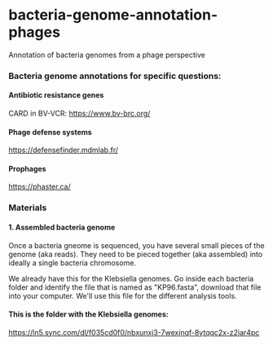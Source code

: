 # bacteria-genome-annotation-phages
Annotation of bacteria genomes from a phage perspective

### Bacteria genome annotations for specific questions:

#### Antibiotic resistance genes

CARD in BV-VCR: https://www.bv-brc.org/

#### Phage defense systems

https://defensefinder.mdmlab.fr/

#### Prophages

https://phaster.ca/


### Materials

#### 1. Assembled bacteria genome

Once a bacteria gneome is sequenced, you have several small pieces of the genome (aka reads). They need to be pieced together (aka assembled) into ideally a single bacteria chromosome.

We already have this for the Klebsiella genomes. Go inside each bacteria folder and identify the file that is named as "KP96.fasta", download that file into your computer. We'll use this file for the different analysis tools. 

#### This is the folder with the Klebsiella genomes: 

https://ln5.sync.com/dl/f035cd0f0/nbxunxj3-7wexjnqf-8ytqqc2x-z2jar4pc
